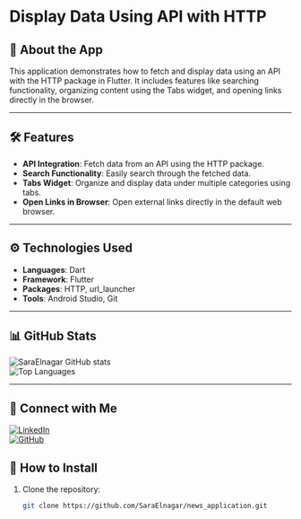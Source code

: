 # Display Data Using API with HTTP

## 🚀 About the App

This application demonstrates how to fetch and display data using an API with the HTTP package in
Flutter. It includes features like searching functionality, organizing content using the Tabs
widget, and opening links directly in the browser.

---

## 🛠️ Features

- **API Integration**: Fetch data from an API using the HTTP package.
- **Search Functionality**: Easily search through the fetched data.
- **Tabs Widget**: Organize and display data under multiple categories using tabs.
- **Open Links in Browser**: Open external links directly in the default web browser.

---

## ⚙️ Technologies Used

- **Languages**: Dart
- **Framework**: Flutter
- **Packages**: HTTP, url_launcher
- **Tools**: Android Studio, Git

---

## 📊 GitHub Stats

![SaraElnagar GitHub stats](https://github-readme-stats.vercel.app/api?username=SaraElnagar&show_icons=true&theme=radical)  
![Top Languages](https://github-readme-stats.vercel.app/api/top-langs/?username=SaraElnagar&layout=compact&theme=radical)

---

## 🤝 Connect with Me

[![LinkedIn](https://img.shields.io/badge/LinkedIn-blue?style=flat-square&logo=linkedin&logoColor=white)](https://www.linkedin.com/in/sara-samir-990738341)  
[![GitHub](https://img.shields.io/badge/GitHub-black?style=flat-square&logo=github&logoColor=white)](https://github.com/SaraElnagar)

## 📂 How to Install

1. Clone the repository:
   ```bash
   git clone https://github.com/SaraElnagar/news_application.git
